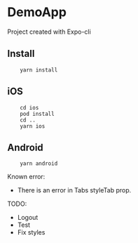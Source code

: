 #  DemoApp

Project created with Expo-cli

## Install

```
    yarn install
```

## iOS

```
    cd ios
    pod install
    cd ..
    yarn ios
```

## Android

```
    yarn android
```

Known error:
* There is an error in Tabs styleTab prop.
  
TODO:
* Logout
* Test
* Fix styles